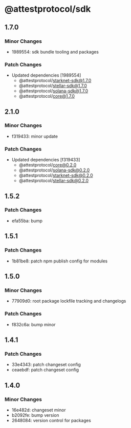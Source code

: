 # @attestprotocol/sdk

## 1.7.0

### Minor Changes

- 1989554: sdk bundle tooling and packages

### Patch Changes

- Updated dependencies [1989554]
  - @attestprotocol/starknet-sdk@1.7.0
  - @attestprotocol/stellar-sdk@1.7.0
  - @attestprotocol/solana-sdk@1.7.0
  - @attestprotocol/core@1.7.0

## 2.1.0

### Minor Changes

- f319433: minor update

### Patch Changes

- Updated dependencies [f319433]
  - @attestprotocol/core@0.2.0
  - @attestprotocol/solana-sdk@0.2.0
  - @attestprotocol/starknet-sdk@0.2.0
  - @attestprotocol/stellar-sdk@0.2.0

## 1.5.2

### Patch Changes

- efa55ba: bump

## 1.5.1

### Patch Changes

- 1b81be8: patch npm publish config for modules

## 1.5.0

### Minor Changes

- 77909d0: root package lockfile tracking and changelogs

### Patch Changes

- f832c6a: bump minor

## 1.4.1

### Patch Changes

- 33e4343: patch changeset config
- ceaebdf: patch changeset config

## 1.4.0

### Minor Changes

- 16e482d: changeset minor
- b2092fe: bump version
- 2648084: version control for packages
